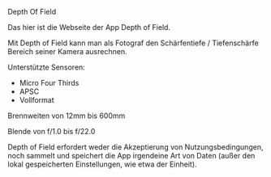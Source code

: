 Depth Of Field

Das hier ist die Webseite der App Depth of Field.

Mit Depth of Field kann man als Fotograf den Schärfentiefe / Tiefenschärfe Bereich seiner Kamera ausrechnen.

Unterstützte Sensoren:
- Micro Four Thirds
- APSC
- Vollformat

Brennweiten von 12mm bis 600mm

Blende von f/1.0 bis f/22.0


Depth of Field erfordert weder die Akzeptierung von Nutzungsbedingungen, noch sammelt und speichert die App irgendeine Art von Daten (außer den lokal gespeicherten Einstellungen, wie etwa der Einheit).

